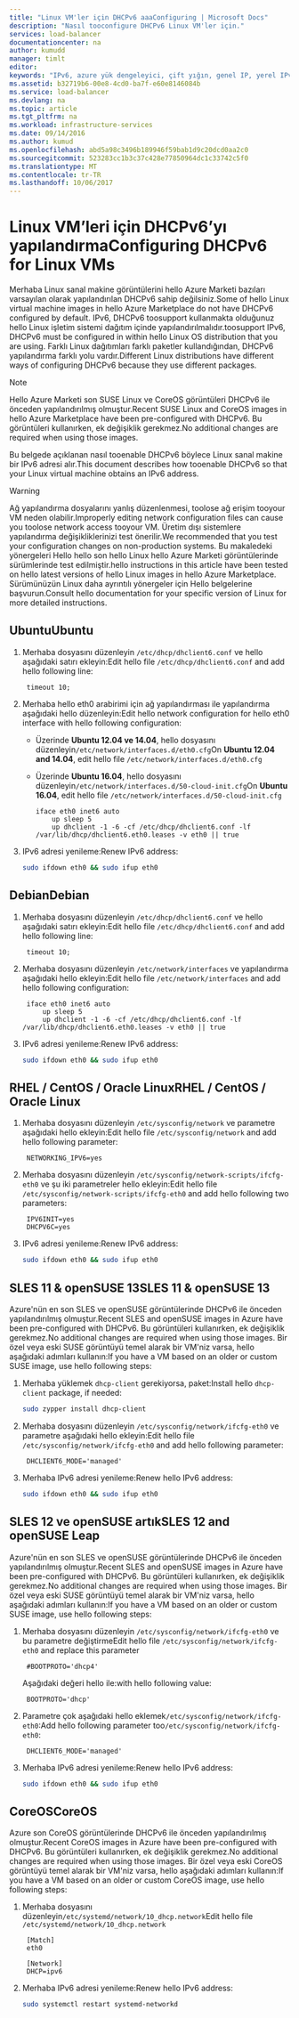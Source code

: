 ```yaml
---
title: "Linux VM'ler için DHCPv6 aaaConfiguring | Microsoft Docs"
description: "Nasıl tooconfigure DHCPv6 Linux VM'ler için."
services: load-balancer
documentationcenter: na
author: kumudd
manager: timlt
editor: 
keywords: "IPv6, azure yük dengeleyici, çift yığın, genel IP, yerel IPv6, mobil, IOT"
ms.assetid: b32719b6-00e8-4cd0-ba7f-e60e8146084b
ms.service: load-balancer
ms.devlang: na
ms.topic: article
ms.tgt_pltfrm: na
ms.workload: infrastructure-services
ms.date: 09/14/2016
ms.author: kumud
ms.openlocfilehash: abd5a98c3496b189946f59bab1d9c20dcd0aa2c0
ms.sourcegitcommit: 523283cc1b3c37c428e77850964dc1c33742c5f0
ms.translationtype: MT
ms.contentlocale: tr-TR
ms.lasthandoff: 10/06/2017
---
```

# <a name="configuring-dhcpv6-for-linux-vms"></a><span data-ttu-id="7ef8b-104">Linux VM’leri için DHCPv6’yı yapılandırma</span><span class="sxs-lookup"><span data-stu-id="7ef8b-104">Configuring DHCPv6 for Linux VMs</span></span>

<span data-ttu-id="7ef8b-105">Merhaba Linux sanal makine görüntülerini hello Azure Marketi bazıları varsayılan olarak yapılandırılan DHCPv6 sahip değilsiniz.</span><span class="sxs-lookup"><span data-stu-id="7ef8b-105">Some of hello Linux virtual machine images in hello Azure Marketplace do not have DHCPv6 configured by default.</span></span> <span data-ttu-id="7ef8b-106">IPv6, DHCPv6 toosupport kullanmakta olduğunuz hello Linux işletim sistemi dağıtım içinde yapılandırılmalıdır.</span><span class="sxs-lookup"><span data-stu-id="7ef8b-106">toosupport IPv6, DHCPv6 must be configured in within hello Linux OS distribution that you are using.</span></span> <span data-ttu-id="7ef8b-107">Farklı Linux dağıtımları farklı paketler kullandığından, DHCPv6 yapılandırma farklı yolu vardır.</span><span class="sxs-lookup"><span data-stu-id="7ef8b-107">Different Linux distributions have different ways of configuring DHCPv6 because they use different packages.</span></span>

> [!NOTE]
> <span data-ttu-id="7ef8b-108">Hello Azure Marketi son SUSE Linux ve CoreOS görüntüleri DHCPv6 ile önceden yapılandırılmış olmuştur.</span><span class="sxs-lookup"><span data-stu-id="7ef8b-108">Recent SUSE Linux and CoreOS images in hello Azure Marketplace have been pre-configured with DHCPv6.</span></span> <span data-ttu-id="7ef8b-109">Bu görüntüleri kullanırken, ek değişiklik gerekmez.</span><span class="sxs-lookup"><span data-stu-id="7ef8b-109">No additional changes are required when using those images.</span></span>

<span data-ttu-id="7ef8b-110">Bu belgede açıklanan nasıl tooenable DHCPv6 böylece Linux sanal makine bir IPv6 adresi alır.</span><span class="sxs-lookup"><span data-stu-id="7ef8b-110">This document describes how tooenable DHCPv6 so that your Linux virtual machine obtains an IPv6 address.</span></span>

> [!WARNING]
> <span data-ttu-id="7ef8b-111">Ağ yapılandırma dosyalarını yanlış düzenlenmesi, toolose ağ erişim tooyour VM neden olabilir.</span><span class="sxs-lookup"><span data-stu-id="7ef8b-111">Improperly editing network configuration files can cause you toolose network access tooyour VM.</span></span> <span data-ttu-id="7ef8b-112">Üretim dışı sistemlere yapılandırma değişikliklerinizi test önerilir.</span><span class="sxs-lookup"><span data-stu-id="7ef8b-112">We recommended that you test your configuration changes on non-production systems.</span></span> <span data-ttu-id="7ef8b-113">Bu makaledeki yönergeleri Hello hello son hello Linux hello Azure Marketi görüntülerinde sürümlerinde test edilmiştir.</span><span class="sxs-lookup"><span data-stu-id="7ef8b-113">hello instructions in this article have been tested on hello latest versions of hello Linux images in hello Azure Marketplace.</span></span> <span data-ttu-id="7ef8b-114">Sürümünüzün Linux daha ayrıntılı yönergeler için Hello belgelerine başvurun.</span><span class="sxs-lookup"><span data-stu-id="7ef8b-114">Consult hello documentation for your specific version of Linux for more detailed instructions.</span></span>

## <a name="ubuntu"></a><span data-ttu-id="7ef8b-115">Ubuntu</span><span class="sxs-lookup"><span data-stu-id="7ef8b-115">Ubuntu</span></span>

1. <span data-ttu-id="7ef8b-116">Merhaba dosyasını düzenleyin `/etc/dhcp/dhclient6.conf` ve hello aşağıdaki satırı ekleyin:</span><span class="sxs-lookup"><span data-stu-id="7ef8b-116">Edit hello file `/etc/dhcp/dhclient6.conf` and add hello following line:</span></span>

        timeout 10;

2. <span data-ttu-id="7ef8b-117">Merhaba hello eth0 arabirimi için ağ yapılandırması ile yapılandırma aşağıdaki hello düzenleyin:</span><span class="sxs-lookup"><span data-stu-id="7ef8b-117">Edit hello network configuration for hello eth0 interface with hello following configuration:</span></span>

   * <span data-ttu-id="7ef8b-118">Üzerinde **Ubuntu 12.04 ve 14.04**, hello dosyasını düzenleyin`/etc/network/interfaces.d/eth0.cfg`</span><span class="sxs-lookup"><span data-stu-id="7ef8b-118">On **Ubuntu 12.04 and 14.04**, edit hello file `/etc/network/interfaces.d/eth0.cfg`</span></span>
   * <span data-ttu-id="7ef8b-119">Üzerinde **Ubuntu 16.04**, hello dosyasını düzenleyin`/etc/network/interfaces.d/50-cloud-init.cfg`</span><span class="sxs-lookup"><span data-stu-id="7ef8b-119">On **Ubuntu 16.04**, edit hello file `/etc/network/interfaces.d/50-cloud-init.cfg`</span></span>

         iface eth0 inet6 auto
             up sleep 5
             up dhclient -1 -6 -cf /etc/dhcp/dhclient6.conf -lf /var/lib/dhcp/dhclient6.eth0.leases -v eth0 || true

3. <span data-ttu-id="7ef8b-120">IPv6 adresi yenileme:</span><span class="sxs-lookup"><span data-stu-id="7ef8b-120">Renew IPv6 address:</span></span>

    ```bash
    sudo ifdown eth0 && sudo ifup eth0
    ```

## <a name="debian"></a><span data-ttu-id="7ef8b-121">Debian</span><span class="sxs-lookup"><span data-stu-id="7ef8b-121">Debian</span></span>

1. <span data-ttu-id="7ef8b-122">Merhaba dosyasını düzenleyin `/etc/dhcp/dhclient6.conf` ve hello aşağıdaki satırı ekleyin:</span><span class="sxs-lookup"><span data-stu-id="7ef8b-122">Edit hello file `/etc/dhcp/dhclient6.conf` and add hello following line:</span></span>

        timeout 10;

2. <span data-ttu-id="7ef8b-123">Merhaba dosyasını düzenleyin `/etc/network/interfaces` ve yapılandırma aşağıdaki hello ekleyin:</span><span class="sxs-lookup"><span data-stu-id="7ef8b-123">Edit hello file `/etc/network/interfaces` and add hello following configuration:</span></span>

        iface eth0 inet6 auto
            up sleep 5
            up dhclient -1 -6 -cf /etc/dhcp/dhclient6.conf -lf /var/lib/dhcp/dhclient6.eth0.leases -v eth0 || true

3. <span data-ttu-id="7ef8b-124">IPv6 adresi yenileme:</span><span class="sxs-lookup"><span data-stu-id="7ef8b-124">Renew IPv6 address:</span></span>

    ```bash
    sudo ifdown eth0 && sudo ifup eth0
    ```

## <a name="rhel--centos--oracle-linux"></a><span data-ttu-id="7ef8b-125">RHEL / CentOS / Oracle Linux</span><span class="sxs-lookup"><span data-stu-id="7ef8b-125">RHEL / CentOS / Oracle Linux</span></span>

1. <span data-ttu-id="7ef8b-126">Merhaba dosyasını düzenleyin `/etc/sysconfig/network` ve parametre aşağıdaki hello ekleyin:</span><span class="sxs-lookup"><span data-stu-id="7ef8b-126">Edit hello file `/etc/sysconfig/network` and add hello following parameter:</span></span>

        NETWORKING_IPV6=yes

2. <span data-ttu-id="7ef8b-127">Merhaba dosyasını düzenleyin `/etc/sysconfig/network-scripts/ifcfg-eth0` ve şu iki parametreler hello ekleyin:</span><span class="sxs-lookup"><span data-stu-id="7ef8b-127">Edit hello file `/etc/sysconfig/network-scripts/ifcfg-eth0` and add hello following two parameters:</span></span>

        IPV6INIT=yes
        DHCPV6C=yes

3. <span data-ttu-id="7ef8b-128">IPv6 adresi yenileme:</span><span class="sxs-lookup"><span data-stu-id="7ef8b-128">Renew IPv6 address:</span></span>

    ```bash
    sudo ifdown eth0 && sudo ifup eth0
    ```

## <a name="sles-11--opensuse-13"></a><span data-ttu-id="7ef8b-129">SLES 11 & openSUSE 13</span><span class="sxs-lookup"><span data-stu-id="7ef8b-129">SLES 11 & openSUSE 13</span></span>

<span data-ttu-id="7ef8b-130">Azure'nün en son SLES ve openSUSE görüntülerinde DHCPv6 ile önceden yapılandırılmış olmuştur.</span><span class="sxs-lookup"><span data-stu-id="7ef8b-130">Recent SLES and openSUSE images in Azure have been pre-configured with DHCPv6.</span></span> <span data-ttu-id="7ef8b-131">Bu görüntüleri kullanırken, ek değişiklik gerekmez.</span><span class="sxs-lookup"><span data-stu-id="7ef8b-131">No additional changes are required when using those images.</span></span> <span data-ttu-id="7ef8b-132">Bir özel veya eski SUSE görüntüyü temel alarak bir VM'niz varsa, hello aşağıdaki adımları kullanın:</span><span class="sxs-lookup"><span data-stu-id="7ef8b-132">If you have a VM based on an older or custom SUSE image, use hello following steps:</span></span>

1. <span data-ttu-id="7ef8b-133">Merhaba yüklemek `dhcp-client` gerekiyorsa, paket:</span><span class="sxs-lookup"><span data-stu-id="7ef8b-133">Install hello `dhcp-client` package, if needed:</span></span>

    ```bash
    sudo zypper install dhcp-client
    ```

2. <span data-ttu-id="7ef8b-134">Merhaba dosyasını düzenleyin `/etc/sysconfig/network/ifcfg-eth0` ve parametre aşağıdaki hello ekleyin:</span><span class="sxs-lookup"><span data-stu-id="7ef8b-134">Edit hello file `/etc/sysconfig/network/ifcfg-eth0` and add hello following parameter:</span></span>

        DHCLIENT6_MODE='managed'

3. <span data-ttu-id="7ef8b-135">Merhaba IPv6 adresi yenileme:</span><span class="sxs-lookup"><span data-stu-id="7ef8b-135">Renew hello IPv6 address:</span></span>

    ```bash
    sudo ifdown eth0 && sudo ifup eth0
    ```

## <a name="sles-12-and-opensuse-leap"></a><span data-ttu-id="7ef8b-136">SLES 12 ve openSUSE artık</span><span class="sxs-lookup"><span data-stu-id="7ef8b-136">SLES 12 and openSUSE Leap</span></span>

<span data-ttu-id="7ef8b-137">Azure'nün en son SLES ve openSUSE görüntülerinde DHCPv6 ile önceden yapılandırılmış olmuştur.</span><span class="sxs-lookup"><span data-stu-id="7ef8b-137">Recent SLES and openSUSE images in Azure have been pre-configured with DHCPv6.</span></span> <span data-ttu-id="7ef8b-138">Bu görüntüleri kullanırken, ek değişiklik gerekmez.</span><span class="sxs-lookup"><span data-stu-id="7ef8b-138">No additional changes are required when using those images.</span></span> <span data-ttu-id="7ef8b-139">Bir özel veya eski SUSE görüntüyü temel alarak bir VM'niz varsa, hello aşağıdaki adımları kullanın:</span><span class="sxs-lookup"><span data-stu-id="7ef8b-139">If you have a VM based on an older or custom SUSE image, use hello following steps:</span></span>

1. <span data-ttu-id="7ef8b-140">Merhaba dosyasını düzenleyin `/etc/sysconfig/network/ifcfg-eth0` ve bu parametre değiştirme</span><span class="sxs-lookup"><span data-stu-id="7ef8b-140">Edit hello file `/etc/sysconfig/network/ifcfg-eth0` and replace this parameter</span></span>

        #BOOTPROTO='dhcp4'

    <span data-ttu-id="7ef8b-141">Aşağıdaki değeri hello ile:</span><span class="sxs-lookup"><span data-stu-id="7ef8b-141">with hello following value:</span></span>

        BOOTPROTO='dhcp'

2. <span data-ttu-id="7ef8b-142">Parametre çok aşağıdaki hello eklemek`/etc/sysconfig/network/ifcfg-eth0`:</span><span class="sxs-lookup"><span data-stu-id="7ef8b-142">Add hello following parameter too`/etc/sysconfig/network/ifcfg-eth0`:</span></span>

        DHCLIENT6_MODE='managed'

3. <span data-ttu-id="7ef8b-143">Merhaba IPv6 adresi yenileme:</span><span class="sxs-lookup"><span data-stu-id="7ef8b-143">Renew hello IPv6 address:</span></span>

    ```bash
    sudo ifdown eth0 && sudo ifup eth0
    ```

## <a name="coreos"></a><span data-ttu-id="7ef8b-144">CoreOS</span><span class="sxs-lookup"><span data-stu-id="7ef8b-144">CoreOS</span></span>

<span data-ttu-id="7ef8b-145">Azure son CoreOS görüntülerinde DHCPv6 ile önceden yapılandırılmış olmuştur.</span><span class="sxs-lookup"><span data-stu-id="7ef8b-145">Recent CoreOS images in Azure have been pre-configured with DHCPv6.</span></span> <span data-ttu-id="7ef8b-146">Bu görüntüleri kullanırken, ek değişiklik gerekmez.</span><span class="sxs-lookup"><span data-stu-id="7ef8b-146">No additional changes are required when using those images.</span></span> <span data-ttu-id="7ef8b-147">Bir özel veya eski CoreOS görüntüyü temel alarak bir VM'niz varsa, hello aşağıdaki adımları kullanın:</span><span class="sxs-lookup"><span data-stu-id="7ef8b-147">If you have a VM based on an older or custom CoreOS image, use hello following steps:</span></span>

1. <span data-ttu-id="7ef8b-148">Merhaba dosyasını düzenleyin`/etc/systemd/network/10_dhcp.network`</span><span class="sxs-lookup"><span data-stu-id="7ef8b-148">Edit hello file `/etc/systemd/network/10_dhcp.network`</span></span>

        [Match]
        eth0

        [Network]
        DHCP=ipv6

2. <span data-ttu-id="7ef8b-149">Merhaba IPv6 adresi yenileme:</span><span class="sxs-lookup"><span data-stu-id="7ef8b-149">Renew hello IPv6 address:</span></span>

    ```bash
    sudo systemctl restart systemd-networkd
    ```
